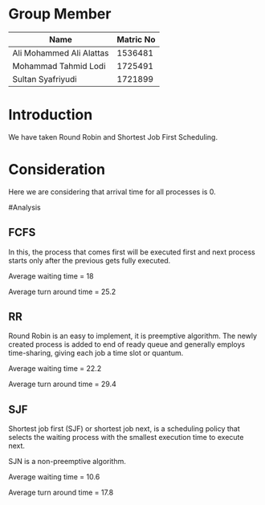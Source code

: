 # Group Member 
| Name                  | Matric No     |
| -------------         | -------  |
| Ali Mohammed Ali Alattas| 1536481|
| Mohammad Tahmid Lodi  | 1725491  |
| Sultan Syafriyudi     | 1721899  |


# Introduction 
We have taken Round Robin and Shortest Job First Scheduling.


# Consideration 
Here we are considering that arrival time for all processes is 0.

#Analysis
## FCFS 
In this, the process that comes first will be executed first and next process starts only after the previous gets fully executed.

Average waiting time = 18

Average turn around time = 25.2

## RR 
Round Robin is an easy to implement, it is preemptive algorithm. The newly created process is added to end of ready queue and generally employs time-sharing, giving each job a time slot or quantum.

Average waiting time = 22.2

Average turn around time = 29.4
## SJF 
Shortest job first (SJF) or shortest job next, is a scheduling policy that selects the waiting process with the smallest execution time to execute next.

SJN is a non-preemptive algorithm.

Average waiting time = 10.6

Average turn around time = 17.8
